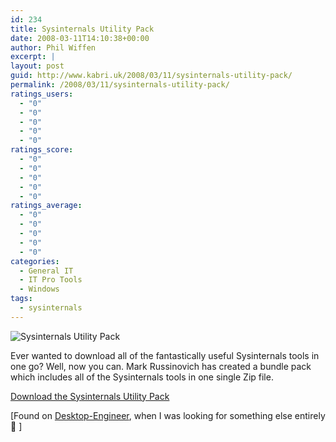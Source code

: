 ```yaml
---
id: 234
title: Sysinternals Utility Pack
date: 2008-03-11T14:10:38+00:00
author: Phil Wiffen
excerpt: |
layout: post
guid: http://www.kabri.uk/2008/03/11/sysinternals-utility-pack/
permalink: /2008/03/11/sysinternals-utility-pack/
ratings_users:
  - "0"
  - "0"
  - "0"
  - "0"
  - "0"
ratings_score:
  - "0"
  - "0"
  - "0"
  - "0"
  - "0"
ratings_average:
  - "0"
  - "0"
  - "0"
  - "0"
  - "0"
categories:
  - General IT
  - IT Pro Tools
  - Windows
tags:
  - sysinternals
---
```

![Sysinternals Utility Pack](http://technet.microsoft.com/hi-in/sysinternals/bb545021.hero_windows_sysinternals(en-us,MSDN.10).jpg)

Ever wanted to download all of the fantastically useful Sysinternals tools in one go? Well, now you can. Mark Russinovich has created a bundle pack which includes all of the Sysinternals tools in one single Zip file.

[Download the Sysinternals Utility Pack](http://technet.microsoft.com/en-us/sysinternals/0e18b180-9b7a-4c49-8120-c47c5a693683.aspx)

[Found on [Desktop-Engineer](http://desktopengineer.com/home/all_articles/free_sysinternals_suite), when I was looking for something else entirely 🙂 ]